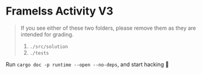 # Framelss Activity V3

> If you see either of these two folders, please remove them as they are intended for grading.
>
> 1. `./src/solution`
> 2. `./tests`

Run `cargo doc -p runtime --open --no-deps`, and start hacking 🚀

